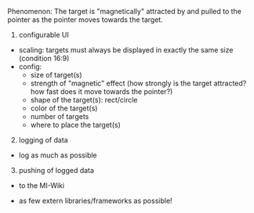Phenomenon: The target is "magnetically" attracted by and pulled to the pointer as the pointer moves towards the target.


1. configurable UI

- scaling: targets must always be displayed in exactly the same size (condition 16:9)
- config:
  - size of target(s)
  - strength of "magnetic" effect (how strongly is the target attracted? how fast does it move towards the pointer?)
  - shape of the target(s): rect/circle
  - color of the target(s)
  - number of targets
  - where to place the target(s)


2. logging of data

- log as much as possible


3. pushing of logged data

- to the MI-Wiki


- as few extern libraries/frameworks as possible!